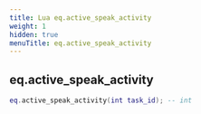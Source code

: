 ```yaml
---
title: Lua eq.active_speak_activity
weight: 1
hidden: true
menuTitle: eq.active_speak_activity
---
```

## eq.active_speak_activity
```lua
eq.active_speak_activity(int task_id); -- int
```